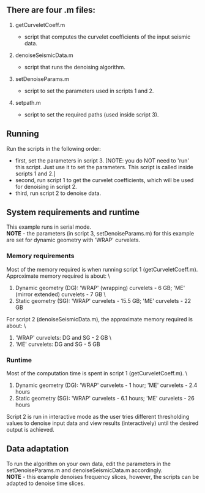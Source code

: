 ## There are four .m files:
  
1. getCurveletCoeff.m 
   - script that computes the curvelet coefficients of the input seismic data.

2. denoiseSeismicData.m
   - script that runs the denoising algorithm.

3. setDenoiseParams.m
   - script to set the parameters used in scripts 1 and 2.

4. setpath.m
   - script to set the required paths (used inside script 3).


## Running
   
Run the scripts in the following order:

- first, set the parameters in script 3.
  [NOTE: you do NOT need to 'run' this script. Just use it to set the parameters. This script is called inside scripts 1 and 2.]
- second, run script 1 to get the curvelet coefficients, which will be used for denoising in script 2.
- third, run script 2 to denoise data.


## System requirements and runtime

This example runs in serial mode. \
**NOTE** - the parameters (in script 3, setDenoiseParams.m) for this example are set for dynamic geometry with 'WRAP' curvelets.

### Memory requirements 

Most of the memory required is when running script 1 (getCurveletCoeff.m). Approximate memory required is about: \
1. Dynamic geometry (DG): 'WRAP' (wrapping) curvelets - 6 GB; 'ME' (mirror extended) curvelets - 7 GB \
2. Static geometry (SG): 'WRAP' curvelets - 15.5 GB; 'ME' curvelets - 22 GB  

For script 2 (denoiseSeismicData.m), the approximate memory required is about: \
1. 'WRAP' curvelets: DG and SG - 2 GB \
2. 'ME' curvelets: DG and SG - 5 GB

### Runtime

Most of the computation time is spent in script 1 (getCurveletCoeff.m). \
1. Dynamic geometry (DG): 'WRAP' curvelets - 1 hour; 'ME' curvelets - 2.4 hours  
2. Static geometry (SG): 'WRAP' curvelets - 6.1 hours; 'ME' curvelets - 26 hours  

Script 2 is run in interactive mode as the user tries different thresholding values to denoise input data and view results (interactively) until the desired output is achieved.


## Data adaptation

To run the algorithm on your own data, edit the parameters in the setDenoiseParams.m and denoiseSeismicData.m accordingly. \
**NOTE** - this example denoises frequency slices, however, the scripts can be adapted to denoise time slices.

